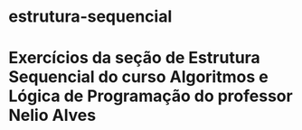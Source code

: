 # estrutura-sequencial
Exercícios da seção de Estrutura Sequencial do curso Algoritmos e Lógica de Programação do professor Nelio Alves
=======


